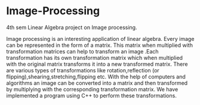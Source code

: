 # Image-Processing
4th sem Linear Algebra project on Image processing.

Image processing is an interesting application of linear algebra. Every image can be
represented in the form of a matrix. This matrix when multiplied with transformation
matrices can help to transform an image .Each transformation has its own transformation
matrix which when multiplied with the original matrix transforms it into a new transformed
matrix. There are various types of transformations like rotation,reflection (or
flipping),shearing,stretching,flipping etc. With the help of computers and algorithms an
image can be converted into a matrix and then transformed by multiplying with the
corresponding transformation matrix. We have implemented a program using C++ to perform
these transformations.
